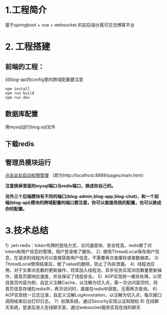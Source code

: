 # 1.工程简介 
基于springboot + vue + websocket 的前后端分离可交流博客平台

# 2. 工程搭建
## 前端的工程：
对blog-api内config里的跨域配置要注意

```
npm install
npm run build
npm run dev
```

## 数据库配置
用mysql运行blog.sql文件

## 下载redis

## 管理员模块运行

[点击此处启动权限管理](http://localhost:8889/pages/main.html) （即为http://localhost:8889/pages/main.html）


**注意换掉里面的mysql端口与redis端口，换成你自己的。**

**另外三个后端模块有不同的端口(blog-admin,blog-app,blog-chat)，和一个前端(blog-api)模块的跨域配置的端口要注意，你可以直接用我的配置，也可以换成你的配置。**

# 3.技术总结
1）jwt+redis：token令牌的登陆方式、访问速度快、安全性高，redis做了对token和用户信息的管理，用户登录做了缓存。
2）使用ThreadLocal保存用户信息，在请求的线程内可以直接获取用户信息，不需要再次查缓存或者数据库。
3）ThreadLocal使用结束后，做了value的删除，防止了内存泄漏。
4）线程池应用，对于文章浏览数的更新操作，将其加入线程池，异步任务实现浏览数量更新操作，提高页面响应速度，并且保证了线程安全。
5）AOP实现统一缓存处理，以项目首页内容为例，自定义注解Cache，以注解为切入点，第一次访问首页时，将首页信息存储在redis中，再次访问时，直接在redis中获取，无需再次查询。
6）AOP实现统一日志记录，自定义注解LogAnnotation，以注解为切入点，每次接口调用结束后台打印日志。
7）权限系统，通过Security实现认证和授权
8) 在线聊天系统，登录后进入在线聊天室，通过websocket服务实现在线的聊天
